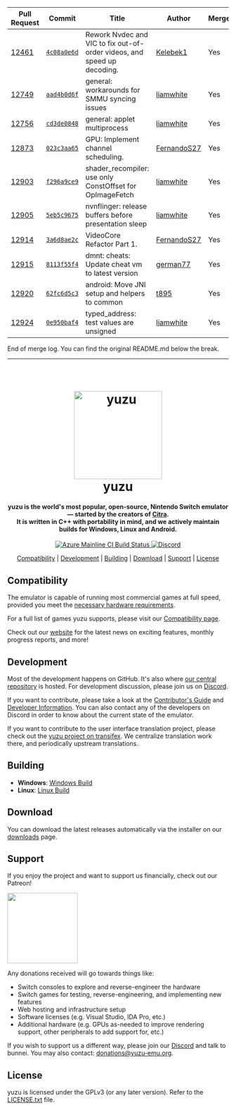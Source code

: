 | Pull Request | Commit | Title | Author | Merged? |
|----|----|----|----|----|
| [12461](https://github.com/yuzu-emu/yuzu-android//pull/12461) | [`4c08a0e6d`](https://github.com/yuzu-emu/yuzu-android//pull/12461/files) | Rework Nvdec and VIC to fix out-of-order videos, and speed up decoding. | [Kelebek1](https://github.com/Kelebek1/) | Yes |
| [12749](https://github.com/yuzu-emu/yuzu-android//pull/12749) | [`aad4b0d6f`](https://github.com/yuzu-emu/yuzu-android//pull/12749/files) | general: workarounds for SMMU syncing issues | [liamwhite](https://github.com/liamwhite/) | Yes |
| [12756](https://github.com/yuzu-emu/yuzu-android//pull/12756) | [`cd3de0848`](https://github.com/yuzu-emu/yuzu-android//pull/12756/files) | general: applet multiprocess | [liamwhite](https://github.com/liamwhite/) | Yes |
| [12873](https://github.com/yuzu-emu/yuzu-android//pull/12873) | [`023c3aa65`](https://github.com/yuzu-emu/yuzu-android//pull/12873/files) | GPU: Implement channel scheduling. | [FernandoS27](https://github.com/FernandoS27/) | Yes |
| [12903](https://github.com/yuzu-emu/yuzu-android//pull/12903) | [`f296a9ce9`](https://github.com/yuzu-emu/yuzu-android//pull/12903/files) | shader_recompiler: use only ConstOffset for OpImageFetch | [liamwhite](https://github.com/liamwhite/) | Yes |
| [12905](https://github.com/yuzu-emu/yuzu-android//pull/12905) | [`5eb5c9675`](https://github.com/yuzu-emu/yuzu-android//pull/12905/files) | nvnflinger: release buffers before presentation sleep | [liamwhite](https://github.com/liamwhite/) | Yes |
| [12914](https://github.com/yuzu-emu/yuzu-android//pull/12914) | [`3a6d8ae2c`](https://github.com/yuzu-emu/yuzu-android//pull/12914/files) | VideoCore Refactor Part 1. | [FernandoS27](https://github.com/FernandoS27/) | Yes |
| [12915](https://github.com/yuzu-emu/yuzu-android//pull/12915) | [`8113f55f4`](https://github.com/yuzu-emu/yuzu-android//pull/12915/files) | dmnt: cheats: Update cheat vm to latest version | [german77](https://github.com/german77/) | Yes |
| [12920](https://github.com/yuzu-emu/yuzu-android//pull/12920) | [`62fc6d5c3`](https://github.com/yuzu-emu/yuzu-android//pull/12920/files) | android: Move JNI setup and helpers to common | [t895](https://github.com/t895/) | Yes |
| [12924](https://github.com/yuzu-emu/yuzu-android//pull/12924) | [`0e950baf4`](https://github.com/yuzu-emu/yuzu-android//pull/12924/files) | typed_address: test values are unsigned | [liamwhite](https://github.com/liamwhite/) | Yes |


End of merge log. You can find the original README.md below the break.

-----

<!--
SPDX-FileCopyrightText: 2018 yuzu Emulator Project
SPDX-License-Identifier: GPL-2.0-or-later
-->

<h1 align="center">
  <br>
  <a href="https://yuzu-emu.org/"><img src="https://raw.githubusercontent.com/yuzu-emu/yuzu-assets/master/icons/icon.png" alt="yuzu" width="200"></a>
  <br>
  <b>yuzu</b>
  <br>
</h1>

<h4 align="center"><b>yuzu</b> is the world's most popular, open-source, Nintendo Switch emulator — started by the creators of <a href="https://citra-emu.org" target="_blank">Citra</a>.
<br>
It is written in C++ with portability in mind, and we actively maintain builds for Windows, Linux and Android.
</h4>

<p align="center">
    <a href="https://dev.azure.com/yuzu-emu/yuzu/">
        <img src="https://dev.azure.com/yuzu-emu/yuzu/_apis/build/status/yuzu%20mainline?branchName=master"
            alt="Azure Mainline CI Build Status">
    </a>
    <a href="https://discord.com/invite/u77vRWY">
        <img src="https://img.shields.io/discord/398318088170242053?color=5865F2&label=yuzu&logo=discord&logoColor=white"
            alt="Discord">
    </a>
</p>

<p align="center">
  <a href="#compatibility">Compatibility</a> |
  <a href="#development">Development</a> |
  <a href="#building">Building</a> |
  <a href="#download">Download</a> |
  <a href="#support">Support</a> |
  <a href="#license">License</a>
</p>

## Compatibility

The emulator is capable of running most commercial games at full speed, provided you meet the [necessary hardware requirements](https://yuzu-emu.org/help/quickstart/#hardware-requirements).

For a full list of games yuzu supports, please visit our [Compatibility page](https://yuzu-emu.org/game/).

Check out our [website](https://yuzu-emu.org/) for the latest news on exciting features, monthly progress reports, and more!

## Development

Most of the development happens on GitHub. It's also where [our central repository](https://github.com/yuzu-emu/yuzu) is hosted. For development discussion, please join us on [Discord](https://discord.com/invite/u77vRWY).

If you want to contribute, please take a look at the [Contributor's Guide](https://github.com/yuzu-emu/yuzu/wiki/Contributing) and [Developer Information](https://github.com/yuzu-emu/yuzu/wiki/Developer-Information).
You can also contact any of the developers on Discord in order to know about the current state of the emulator.

If you want to contribute to the user interface translation project, please check out the [yuzu project on transifex](https://www.transifex.com/yuzu-emulator/yuzu). We centralize translation work there, and periodically upstream translations.

## Building

* __Windows__: [Windows Build](https://github.com/yuzu-emu/yuzu/wiki/Building-For-Windows)
* __Linux__: [Linux Build](https://github.com/yuzu-emu/yuzu/wiki/Building-For-Linux)

## Download

You can download the latest releases automatically via the installer on our [downloads](https://yuzu-emu.org/downloads/) page.


## Support

If you enjoy the project and want to support us financially, check out our Patreon!

<a href="https://www.patreon.com/yuzuteam">
    <img src="https://c5.patreon.com/external/logo/become_a_patron_button@2x.png" width="160">
</a>

Any donations received will go towards things like:
* Switch consoles to explore and reverse-engineer the hardware
* Switch games for testing, reverse-engineering, and implementing new features
* Web hosting and infrastructure setup
* Software licenses (e.g. Visual Studio, IDA Pro, etc.)
* Additional hardware (e.g. GPUs as-needed to improve rendering support, other peripherals to add support for, etc.)

If you wish to support us a different way, please join our [Discord](https://discord.gg/u77vRWY) and talk to bunnei. You may also contact: donations@yuzu-emu.org.

## License

yuzu is licensed under the GPLv3 (or any later version). Refer to the [LICENSE.txt](https://github.com/yuzu-emu/yuzu/blob/master/LICENSE.txt) file.
